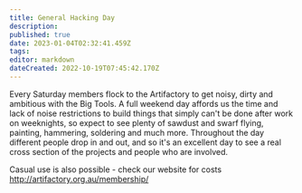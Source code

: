 ```yaml
---
title: General Hacking Day
description: 
published: true
date: 2023-01-04T02:32:41.459Z
tags: 
editor: markdown
dateCreated: 2022-10-19T07:45:42.170Z
---
```


Every Saturday members flock to the Artifactory to get noisy, dirty and ambitious with the Big Tools. A full weekend day affords us the time and lack of noise restrictions to build things that simply can't be done after work on weeknights, so expect to see plenty of sawdust and swarf flying, painting, hammering, soldering and much more. Throughout the day different people drop in and out, and so it's an excellent day to see a real cross section of the projects and people who are involved.

Casual use is also possible - check our website for costs <http://artifactory.org.au/membership/>
